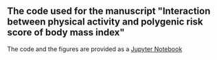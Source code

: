 ## The code used for the manuscript "Interaction between physical activity and polygenic risk score of body mass index"

The code and the figures are provided as a [Jupyter Notebook](BMI-PRS-x-PA.ipynb)
